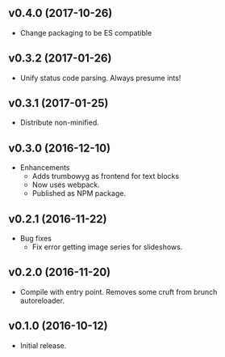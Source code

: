 ## v0.4.0 (2017-10-26)

* Change packaging to be ES compatible

## v0.3.2 (2017-01-26)

* Unify status code parsing. Always presume ints!

## v0.3.1 (2017-01-25)

* Distribute non-minified.

## v0.3.0 (2016-12-10)

* Enhancements
  * Adds trumbowyg as frontend for text blocks
  * Now uses webpack.
  * Published as NPM package.

## v0.2.1 (2016-11-22)

* Bug fixes
  * Fix error getting image series for slideshows.

## v0.2.0 (2016-11-20)

* Compile with entry point. Removes some cruft from brunch autoreloader.

## v0.1.0 (2016-10-12)

* Initial release.
